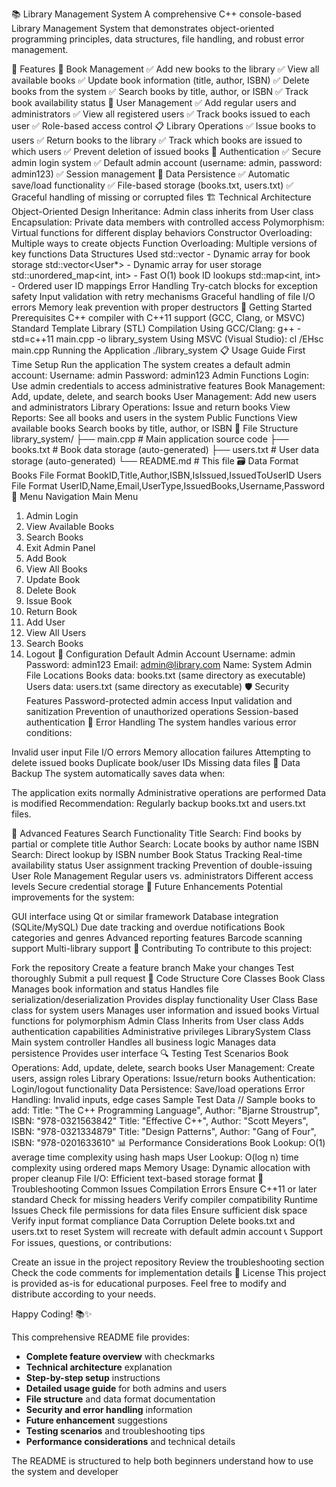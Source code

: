 📚 Library Management System
A comprehensive C++ console-based Library Management System that demonstrates object-oriented programming principles, data structures, file handling, and robust error management.

🌟 Features
📖 Book Management
✅ Add new books to the library
✅ View all available books
✅ Update book information (title, author, ISBN)
✅ Delete books from the system
✅ Search books by title, author, or ISBN
✅ Track book availability status
👥 User Management
✅ Add regular users and administrators
✅ View all registered users
✅ Track books issued to each user
✅ Role-based access control
📋 Library Operations
✅ Issue books to users
✅ Return books to the library
✅ Track which books are issued to which users
✅ Prevent deletion of issued books
🔐 Authentication
✅ Secure admin login system
✅ Default admin account (username: admin, password: admin123)
✅ Session management
💾 Data Persistence
✅ Automatic save/load functionality
✅ File-based storage (books.txt, users.txt)
✅ Graceful handling of missing or corrupted files
🏗️ Technical Architecture
Object-Oriented Design
Inheritance: Admin class inherits from User class
Encapsulation: Private data members with controlled access
Polymorphism: Virtual functions for different display behaviors
Constructor Overloading: Multiple ways to create objects
Function Overloading: Multiple versions of key functions
Data Structures Used
std::vector<Book> - Dynamic array for book storage
std::vector<User*> - Dynamic array for user storage
std::unordered_map<int, int> - Fast O(1) book ID lookups
std::map<int, int> - Ordered user ID mappings
Error Handling
Try-catch blocks for exception safety
Input validation with retry mechanisms
Graceful handling of file I/O errors
Memory leak prevention with proper destructors
🚀 Getting Started
Prerequisites
C++ compiler with C++11 support (GCC, Clang, or MSVC)
Standard Template Library (STL)
Compilation
Using GCC/Clang:
g++ -std=c++11 main.cpp -o library_system
Using MSVC (Visual Studio):
cl /EHsc main.cpp
Running the Application
./library_system
📋 Usage Guide
First Time Setup
Run the application
The system creates a default admin account:
Username: admin
Password: admin123
Admin Functions
Login: Use admin credentials to access administrative features
Book Management: Add, update, delete, and search books
User Management: Add new users and administrators
Library Operations: Issue and return books
View Reports: See all books and users in the system
Public Functions
View available books
Search books by title, author, or ISBN
📁 File Structure
library_system/
├── main.cpp           # Main application source code
├── books.txt          # Book data storage (auto-generated)
├── users.txt          # User data storage (auto-generated)
└── README.md          # This file
🗃️ Data Format
Books File Format
BookID,Title,Author,ISBN,IsIssued,IssuedToUserID
Users File Format
UserID,Name,Email,UserType,IssuedBooks,Username,Password
🎯 Menu Navigation
Main Menu
1. Admin Login
2. View Available Books
3. Search Books
4. Exit
Admin Panel
1. Add Book
2. View All Books
3. Update Book
4. Delete Book
5. Issue Book
6. Return Book
7. Add User
8. View All Users
9. Search Books
10. Logout
🔧 Configuration
Default Admin Account
Username: admin
Password: admin123
Email: admin@library.com
Name: System Admin
File Locations
Books data: books.txt (same directory as executable)
Users data: users.txt (same directory as executable)
🛡️ Security Features
Password-protected admin access
Input validation and sanitization
Prevention of unauthorized operations
Session-based authentication
🐛 Error Handling
The system handles various error conditions:

Invalid user input
File I/O errors
Memory allocation failures
Attempting to delete issued books
Duplicate book/user IDs
Missing data files
🔄 Data Backup
The system automatically saves data when:

The application exits normally
Administrative operations are performed
Data is modified
Recommendation: Regularly backup books.txt and users.txt files.

🚀 Advanced Features
Search Functionality
Title Search: Find books by partial or complete title
Author Search: Locate books by author name
ISBN Search: Direct lookup by ISBN number
Book Status Tracking
Real-time availability status
User assignment tracking
Prevention of double-issuing
User Role Management
Regular users vs. administrators
Different access levels
Secure credential storage
🔮 Future Enhancements
Potential improvements for the system:

GUI interface using Qt or similar framework
Database integration (SQLite/MySQL)
Due date tracking and overdue notifications
Book categories and genres
Advanced reporting features
Barcode scanning support
Multi-library support
🤝 Contributing
To contribute to this project:

Fork the repository
Create a feature branch
Make your changes
Test thoroughly
Submit a pull request
📝 Code Structure
Core Classes
Book Class
Manages book information and status
Handles file serialization/deserialization
Provides display functionality
User Class
Base class for system users
Manages user information and issued books
Virtual functions for polymorphism
Admin Class
Inherits from User class
Adds authentication capabilities
Administrative privileges
LibrarySystem Class
Main system controller
Handles all business logic
Manages data persistence
Provides user interface
🔍 Testing
Test Scenarios
Book Operations: Add, update, delete, search books
User Management: Create users, assign roles
Library Operations: Issue/return books
Authentication: Login/logout functionality
Data Persistence: Save/load operations
Error Handling: Invalid inputs, edge cases
Sample Test Data
// Sample books to add:
Title: "The C++ Programming Language", Author: "Bjarne Stroustrup", ISBN: "978-0321563842"
Title: "Effective C++", Author: "Scott Meyers", ISBN: "978-0321334879"
Title: "Design Patterns", Author: "Gang of Four", ISBN: "978-0201633610"
📊 Performance Considerations
Book Lookup: O(1) average time complexity using hash maps
User Lookup: O(log n) time complexity using ordered maps
Memory Usage: Dynamic allocation with proper cleanup
File I/O: Efficient text-based storage format
🔧 Troubleshooting
Common Issues
Compilation Errors
Ensure C++11 or later standard
Check for missing headers
Verify compiler compatibility
Runtime Issues
Check file permissions for data files
Ensure sufficient disk space
Verify input format compliance
Data Corruption
Delete books.txt and users.txt to reset
System will recreate with default admin account
📞 Support
For issues, questions, or contributions:

Create an issue in the project repository
Review the troubleshooting section
Check the code comments for implementation details
📄 License
This project is provided as-is for educational purposes. Feel free to modify and distribute according to your needs.

Happy Coding! 📚✨


This comprehensive README file provides:

- **Complete feature overview** with checkmarks
- **Technical architecture** explanation
- **Step-by-step setup** instructions
- **Detailed usage guide** for both admins and users
- **File structure** and data format documentation
- **Security and error handling** information
- **Future enhancement** suggestions
- **Testing scenarios** and troubleshooting tips
- **Performance considerations** and technical details

The README is structured to help both beginners understand how to use the system and developer
